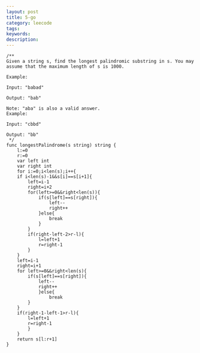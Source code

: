 ```yaml
---
layout: post
title: 5-go 
category: leecode
tags: 
keywords: 
description: 
---
```


    /**
    Given a string s, find the longest palindromic substring in s. You may assume that the maximum length of s is 1000.
    
    Example:
    
    Input: "babad"
    
    Output: "bab"
    
    Note: "aba" is also a valid answer.
    Example:
    
    Input: "cbbd"
    
    Output: "bb"
     */
    func longestPalindrome(s string) string {
    	l:=0
    	r:=0
    	var left int
    	var right int
    	for i:=0;i<len(s);i++{
    	if i<len(s)-1&&s[i]==s[i+1]{
    		left=i-1
    		right=i+2
    		for(left>=0&&right<len(s)){
    			if(s[left]==s[right]){
    				left--
    				right++
    			}else{
    				break
    			}
    		}
    		if(right-left-2>r-l){
    			l=left+1
    			r=right-1
    		}
    	}
    	left=i-1
    	right=i+1
    	for left>=0&&right<len(s){
    		if(s[left]==s[right]){
    			left--
    			right++
    			}else{
    				break
    		}
    	}
    	if(right-1-left-1>r-l){
    		l=left+1
    		r=right-1
    		}
    	}
    	return s[l:r+1]
    }